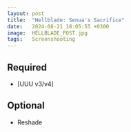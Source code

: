 ```yaml
---
layout: post
title:  "Hellblade: Senua's Sacrifice"
date:   2024-08-21 18:05:55 +0300
image:  HELLBLADE_POST.jpg
tags:   Screenshooting
---
```


## Required
* [UUU v3/v4]

## Optional
* Reshade
